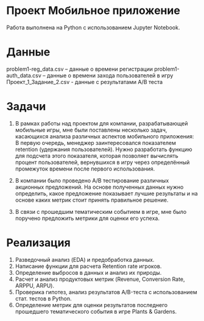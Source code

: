 # Проект Мобильное приложение
Работа выполнена на Python с использованием Jupyter Notebook.

# Данные
problem1-reg_data.csv – данные о времени регистрации
problem1-auth_data.csv – данные о времени захода пользователей в игру
Проект_1_Задание_2.csv - данные с результатами A/B теста

# Задачи

1. В рамках работы над проектом для компании, разрабатывающей мобильные игры, мне были поставлены несколько задач, касающихся анализа различных аспектов мобильного приложения:
В первую очередь, менеджер заинтересовался показателем retention (удержания пользователей). Нужно разработать функцию для подсчета этого показателя, которая позволяет вычислять процент пользователей, вернувшихся в игру через определённый промежуток времени после первого использования.

2. В компании было проведено A/B тестирование различных акционных предложений. На основе полученных данных нужно определить, какое предложение показывает лучшие результаты и на основе каких метрик стоит принять правильное решение.

3. В связи с прошедшим тематическим событием в игре, мне было поручено предложить метрики для оценки его успеха.


# Реализация
1. Разведочный анализ (EDA) и предобработка данных.
2. Написание функции для расчета Retention rate игроков.
3. Определение выбросов в данных и анализ их природы.
4. Расчет и анализ продуктовых метрик (Revenue, Conversion Rate, ARPPU, ARPU).
5. Проверика гипотез, анализ результатов А/B-теста с использованием стат. тестов в Python.
6. Определение метрик для оценки результатов последнего прошедшего тематического события в игре Plants & Gardens.
